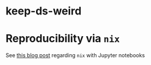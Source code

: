 # keep-ds-weird

# Reproducibility via `nix`

See [this blog post](https://www.tweag.io/posts/2019-02-28-jupyter-with.html) regarding `nix` with Jupyter notebooks
